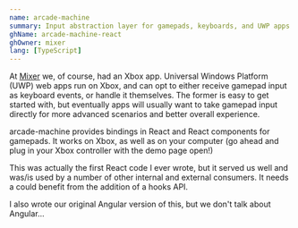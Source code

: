 ```yaml
---
name: arcade-machine
summary: Input abstraction layer for gamepads, keyboards, and UWP apps in React.
ghName: arcade-machine-react
ghOwner: mixer
lang: [TypeScript]
---
```


At [Mixer](/work/mixer) we, of course, had an Xbox app. Universal Windows Platform (UWP) web apps run on Xbox, and can opt to either receive gamepad input as keyboard events, or handle it themselves. The former is easy to get started with, but eventually apps will usually want to take gamepad input directly for more advanced scenarios and better overall experience.

arcade-machine provides bindings in React and React components for gamepads. It works on Xbox, as well as on your computer (go ahead and plug in your Xbox controller with the demo page open!)

This was actually the first React code I ever wrote, but it served us well and was/is used by a number of other internal and external consumers. It needs a could benefit from the addition of a hooks API.

I also wrote our original Angular version of this, but we don't talk about Angular...
